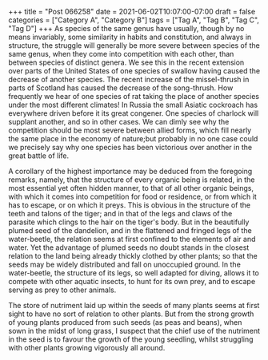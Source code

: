 +++
title = "Post 066258"
date = 2021-06-02T10:07:00-07:00
draft = false
categories = ["Category A", "Category B"]
tags = ["Tag A", "Tag B", "Tag C", "Tag D"]
+++
As species of the same genus have usually, though by no means invariably, some similarity in habits and constitution, and always in structure, the struggle will generally be more severe between species of the same genus, when they come into competition with each other, than between species of distinct genera. We see this in the recent extension over parts of the United States of one species of swallow having caused the decrease of another species. The recent increase of the missel-thrush in parts of Scotland has caused the decrease of the song-thrush. How frequently we hear of one species of rat taking the place of another species under the most different climates! In Russia the small Asiatic cockroach has everywhere driven before it its great congener. One species of charlock will supplant another, and so in other cases. We can dimly see why the competition should be most severe between allied forms, which fill nearly the same place in the economy of nature;but probably in no one case could we precisely say why one species has been victorious over another in the great battle of life.

A corollary of the highest importance may be deduced from the foregoing remarks, namely, that the structure of every organic being is related, in the most essential yet often hidden manner, to that of all other organic beings, with which it comes into competition for food or residence, or from which it has to escape, or on which it preys. This is obvious in the structure of the teeth and talons of the tiger; and in that of the legs and claws of the parasite which clings to the hair on the tiger's body. But in the beautifully plumed seed of the dandelion, and in the flattened and fringed legs of the water-beetle, the relation seems at first confined to the elements of air and water. Yet the advantage of plumed seeds no doubt stands in the closest relation to the land being already thickly clothed by other plants; so that the seeds may be widely distributed and fall on unoccupied ground. In the water-beetle, the structure of its legs, so well adapted for diving, allows it to compete with other aquatic insects, to hunt for its own prey, and to escape serving as prey to other animals.

The store of nutriment laid up within the seeds of many plants seems at first sight to have no sort of relation to other plants. But from the strong growth of young plants produced from such seeds (as peas and beans), when sown in the midst of long grass, I suspect that the chief use of the nutriment in the seed is to favour the growth of the young seedling, whilst struggling with other plants growing vigorously all around.
